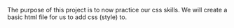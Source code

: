 The purpose of this project is to now practice our css skills. We will 
create a basic html file for us to add css (style) to.
